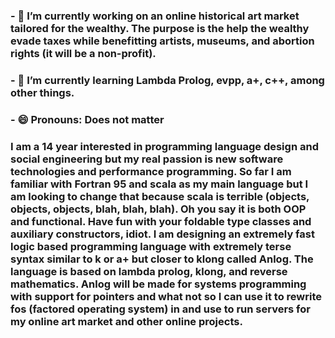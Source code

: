 

### - 🔭 I’m currently working on an online historical art market tailored for the wealthy. The purpose is the help the wealthy evade taxes while benefitting artists, museums, and abortion rights (it will be a non-profit).
### - 🌱 I’m currently learning Lambda Prolog, evpp, a+, c++, among other things.
### - 😄 Pronouns: Does not matter

### I am a 14 year interested in programming language design and social engineering but my real passion is new software technologies and performance programming. So far I am familiar with Fortran 95 and scala as my main language but I am looking to change that because scala is terrible (objects, objects, objects, blah, blah, blah). Oh you say it is both OOP and functional. Have fun with your foldable type classes and auxiliary constructors, idiot. I am designing an extremely fast logic based programming language with extremely terse syntax similar to k or a+ but closer to klong called Anlog. The language is based on lambda prolog, klong, and reverse mathematics. Anlog will be made for systems programming with support for pointers and what not so I can use it to rewrite fos (factored operating system) in and use to run servers for my online art market and other online projects.                                                                                                                                                                                                                                                                                                                                                                                                   
